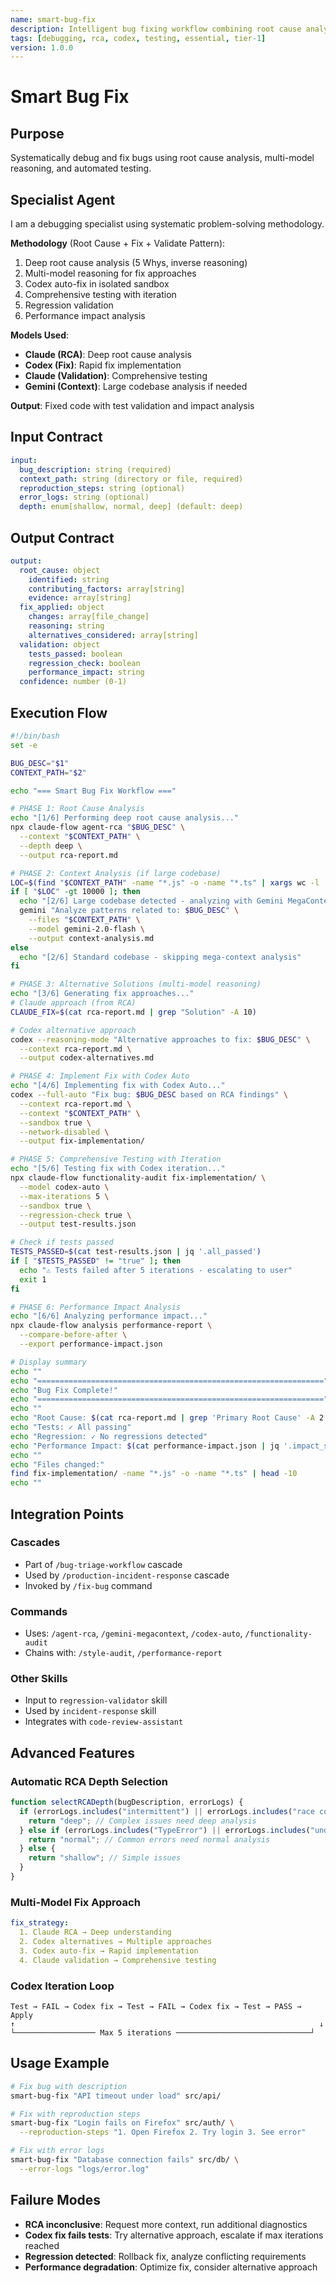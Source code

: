```yaml
---
name: smart-bug-fix
description: Intelligent bug fixing workflow combining root cause analysis, multi-model reasoning, Codex auto-fix, and comprehensive testing. Uses RCA agent, Codex iteration, and validation to systematically fix bugs.
tags: [debugging, rca, codex, testing, essential, tier-1]
version: 1.0.0
---
```


# Smart Bug Fix

## Purpose

Systematically debug and fix bugs using root cause analysis, multi-model reasoning, and automated testing.

## Specialist Agent

I am a debugging specialist using systematic problem-solving methodology.

**Methodology** (Root Cause + Fix + Validate Pattern):
1. Deep root cause analysis (5 Whys, inverse reasoning)
2. Multi-model reasoning for fix approaches
3. Codex auto-fix in isolated sandbox
4. Comprehensive testing with iteration
5. Regression validation
6. Performance impact analysis

**Models Used**:
- **Claude (RCA)**: Deep root cause analysis
- **Codex (Fix)**: Rapid fix implementation
- **Claude (Validation)**: Comprehensive testing
- **Gemini (Context)**: Large codebase analysis if needed

**Output**: Fixed code with test validation and impact analysis

## Input Contract

```yaml
input:
  bug_description: string (required)
  context_path: string (directory or file, required)
  reproduction_steps: string (optional)
  error_logs: string (optional)
  depth: enum[shallow, normal, deep] (default: deep)
```

## Output Contract

```yaml
output:
  root_cause: object
    identified: string
    contributing_factors: array[string]
    evidence: array[string]
  fix_applied: object
    changes: array[file_change]
    reasoning: string
    alternatives_considered: array[string]
  validation: object
    tests_passed: boolean
    regression_check: boolean
    performance_impact: string
  confidence: number (0-1)
```

## Execution Flow

```bash
#!/bin/bash
set -e

BUG_DESC="$1"
CONTEXT_PATH="$2"

echo "=== Smart Bug Fix Workflow ==="

# PHASE 1: Root Cause Analysis
echo "[1/6] Performing deep root cause analysis..."
npx claude-flow agent-rca "$BUG_DESC" \
  --context "$CONTEXT_PATH" \
  --depth deep \
  --output rca-report.md

# PHASE 2: Context Analysis (if large codebase)
LOC=$(find "$CONTEXT_PATH" -name "*.js" -o -name "*.ts" | xargs wc -l | tail -1 | awk '{print $1}')
if [ "$LOC" -gt 10000 ]; then
  echo "[2/6] Large codebase detected - analyzing with Gemini MegaContext..."
  gemini "Analyze patterns related to: $BUG_DESC" \
    --files "$CONTEXT_PATH" \
    --model gemini-2.0-flash \
    --output context-analysis.md
else
  echo "[2/6] Standard codebase - skipping mega-context analysis"
fi

# PHASE 3: Alternative Solutions (multi-model reasoning)
echo "[3/6] Generating fix approaches..."
# Claude approach (from RCA)
CLAUDE_FIX=$(cat rca-report.md | grep "Solution" -A 10)

# Codex alternative approach
codex --reasoning-mode "Alternative approaches to fix: $BUG_DESC" \
  --context rca-report.md \
  --output codex-alternatives.md

# PHASE 4: Implement Fix with Codex Auto
echo "[4/6] Implementing fix with Codex Auto..."
codex --full-auto "Fix bug: $BUG_DESC based on RCA findings" \
  --context rca-report.md \
  --context "$CONTEXT_PATH" \
  --sandbox true \
  --network-disabled \
  --output fix-implementation/

# PHASE 5: Comprehensive Testing with Iteration
echo "[5/6] Testing fix with Codex iteration..."
npx claude-flow functionality-audit fix-implementation/ \
  --model codex-auto \
  --max-iterations 5 \
  --sandbox true \
  --regression-check true \
  --output test-results.json

# Check if tests passed
TESTS_PASSED=$(cat test-results.json | jq '.all_passed')
if [ "$TESTS_PASSED" != "true" ]; then
  echo "⚠️ Tests failed after 5 iterations - escalating to user"
  exit 1
fi

# PHASE 6: Performance Impact Analysis
echo "[6/6] Analyzing performance impact..."
npx claude-flow analysis performance-report \
  --compare-before-after \
  --export performance-impact.json

# Display summary
echo ""
echo "================================================================"
echo "Bug Fix Complete!"
echo "================================================================"
echo ""
echo "Root Cause: $(cat rca-report.md | grep 'Primary Root Cause' -A 2 | tail -1)"
echo "Tests: ✓ All passing"
echo "Regression: ✓ No regressions detected"
echo "Performance Impact: $(cat performance-impact.json | jq '.impact_summary')"
echo ""
echo "Files changed:"
find fix-implementation/ -name "*.js" -o -name "*.ts" | head -10
echo ""
```

## Integration Points

### Cascades
- Part of `/bug-triage-workflow` cascade
- Used by `/production-incident-response` cascade
- Invoked by `/fix-bug` command

### Commands
- Uses: `/agent-rca`, `/gemini-megacontext`, `/codex-auto`, `/functionality-audit`
- Chains with: `/style-audit`, `/performance-report`

### Other Skills
- Input to `regression-validator` skill
- Used by `incident-response` skill
- Integrates with `code-review-assistant`

## Advanced Features

### Automatic RCA Depth Selection

```javascript
function selectRCADepth(bugDescription, errorLogs) {
  if (errorLogs.includes("intermittent") || errorLogs.includes("race condition")) {
    return "deep"; // Complex issues need deep analysis
  } else if (errorLogs.includes("TypeError") || errorLogs.includes("undefined")) {
    return "normal"; // Common errors need normal analysis
  } else {
    return "shallow"; // Simple issues
  }
}
```

### Multi-Model Fix Approach

```yaml
fix_strategy:
  1. Claude RCA → Deep understanding
  2. Codex alternatives → Multiple approaches
  3. Codex auto-fix → Rapid implementation
  4. Claude validation → Comprehensive testing
```

### Codex Iteration Loop

```
Test → FAIL → Codex fix → Test → FAIL → Codex fix → Test → PASS → Apply
↑                                                                    ↓
└────────────────── Max 5 iterations ──────────────────────────────┘
```

## Usage Example

```bash
# Fix bug with description
smart-bug-fix "API timeout under load" src/api/

# Fix with reproduction steps
smart-bug-fix "Login fails on Firefox" src/auth/ \
  --reproduction-steps "1. Open Firefox 2. Try login 3. See error"

# Fix with error logs
smart-bug-fix "Database connection fails" src/db/ \
  --error-logs "logs/error.log"
```

## Failure Modes

- **RCA inconclusive**: Request more context, run additional diagnostics
- **Codex fix fails tests**: Try alternative approach, escalate if max iterations reached
- **Regression detected**: Rollback fix, analyze conflicting requirements
- **Performance degradation**: Optimize fix, consider alternative approach

